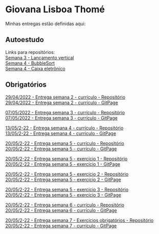 # Giovana Lisboa Thomé
Minhas entregas estão definidas aqui:

## Autoestudo 
<!-- <a href="#">Placeholder</a> -->
Links para repositórios:
<br/>
<a href="https://github.com/ThomeGiovana/repositorioGiovanaThome/tree/main/03_AUT_EST_ENTREGA/SEMANA3/lancamento_vertical">Semana 3 - Lançamento vertical</a>
<br/>
<a href="https://github.com/ThomeGiovana/repositorioGiovanaThome/tree/main/05_AUT_EST_EX_OPCIONAIS/SEMANA4/bubblesort">Semana 4 - BubbleSort</a>
<br/>
<a href="https://github.com/ThomeGiovana/repositorioGiovanaThome/tree/main/05_AUT_EST_EX_OPCIONAIS/SEMANA4/caixa_eltronico">Semana 4 - Caixa eletrônico</a>

## Obrigatórios 
<a href="https://github.com/ThomeGiovana/repositorioGiovanaThome/tree/main/03_AUT_EST_ENTREGA/SEMANA2/curriculo_web_com_html"> 29/04/2022 - Entrega semana 2 - currículo - Repositório</a>
<br />
<a href="https://thomegiovana.github.io/repositorioGiovanaThome/03_AUT_EST_ENTREGA/SEMANA2/curriculo_web_com_html/src/"> 29/04/2022 - Entrega semana 2 - currículo - GitPage</a>

<a href="https://github.com/ThomeGiovana/repositorioGiovanaThome/tree/main/03_AUT_EST_ENTREGA/SEMANA3"> 07/05/2022 - Entrega semana 3 - currículo - Repositório</a>
<br />
<a href="https://thomegiovana.github.io/repositorioGiovanaThome/03_AUT_EST_ENTREGA/SEMANA3/curriculo_web_com_css/src/"> 07/05/2022 - Entrega semana 3 - currículo - GitPage</a>

<a href="https://github.com/ThomeGiovana/repositorioGiovanaThome/tree/main/03_AUT_EST_ENTREGA/SEMANA4/curriculo_web_com_js"> 13/05/2-22 - Entrega semana 4 - currículo - Repositório</a>
<br />
<a href="https://thomegiovana.github.io/repositorioGiovanaThome/03_AUT_EST_ENTREGA/SEMANA4/curriculo_web_com_js/src/"> 13/05/2-22 - Entrega semana 4 - currículo - GitPage</a>

<a href="https://github.com/ThomeGiovana/repositorioGiovanaThome/tree/main/03_AUT_EST_ENTREGA/SEMANA5/curriculo_web_com_jquery"> 20/05/2-22 - Entrega semana 5 - currículo - Repositório</a>
<br />
<a href="https://thomegiovana.github.io/repositorioGiovanaThome/03_AUT_EST_ENTREGA/SEMANA5/curriculo_web_com_jquery/src/public/"> 20/05/2-22 - Entrega semana 5 - currículo - GitPage</a>

<a href="https://github.com/ThomeGiovana/repositorioGiovanaThome/tree/main/03_AUT_EST_ENTREGA/SEMANA5/ex1"> 20/05/2-22 - Entrega semana 5 - exercício 1 - Repositório</a>
<br />
<a href="https://thomegiovana.github.io/repositorioGiovanaThome/03_AUT_EST_ENTREGA/SEMANA5/ex1/"> 20/05/2-22 - Entrega semana 5 - exercício 1 - GitPage</a>

<a href="https://github.com/ThomeGiovana/repositorioGiovanaThome/tree/main/03_AUT_EST_ENTREGA/SEMANA5/ex2"> 20/05/2-22 - Entrega semana 5 - exercício 2 - Repositório</a>
<br />
<a href="https://thomegiovana.github.io/repositorioGiovanaThome/03_AUT_EST_ENTREGA/SEMANA5/ex2/"> 20/05/2-22 - Entrega semana 5 - exercício 2 - GitPage</a>

<a href="https://github.com/ThomeGiovana/repositorioGiovanaThome/tree/main/03_AUT_EST_ENTREGA/SEMANA5/ex3"> 20/05/2-22 - Entrega semana 5 - exercício 3 - Repositório</a>
<br />
<a href="https://thomegiovana.github.io/repositorioGiovanaThome/03_AUT_EST_ENTREGA/SEMANA5/ex3/"> 20/05/2-22 - Entrega semana 5 - exercício 3 - GitPage</a>

<a href="https://github.com/ThomeGiovana/repositorioGiovanaThome/tree/main/03_AUT_EST_ENTREGA/SEMANA6/curriculo_web/src"> 20/05/2-22 - Entrega semana 6 - currículo - Repositório</a>
<br />
<a href="https://thomegiovana.github.io/repositorioGiovanaThome/03_AUT_EST_ENTREGA/SEMANA6/curriculo_web/src/frontend/"> 20/05/2-22 - Entrega semana 6 - currículo - GitPage</a>

<a href="https://github.com/ThomeGiovana/repositorioGiovanaThome/tree/main/03_AUT_EST_ENTREGA/SEMANA7/"> 20/05/2-22 - Entrega semana 7 - Exercícios obrigatórios - Repositório</a>
<br />
<a href="https://thomegiovana.github.io/repositorioGiovanaThome/03_AUT_EST_ENTREGA/SEMANA7/indexExercicios.html"> 20/05/2-22 - Entrega semana 7 - currículo - GitPage</a>